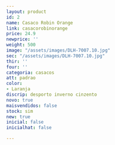 ```yaml
---
layout: product
id: 2
name: Casaco Robin Orange
link: casacorobinorange
price: 24.9
newprice: ''
weight: 500
image: "/assets/images/DLH-7007.10.jpg"
sec: "/assets/images/DLH-7007.10.jpg"
thir: ''
four: ''
categoria: casacos
att: padrao
color:
- Laranja
discrip: desporto inverno cinzento
novo: true
maisvendidos: false
stock: sim
new: true
inicial: false
inicialhat: false

---
```

